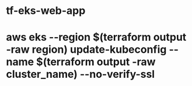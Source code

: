# tf-eks-web-app

# aws eks --region $(terraform output -raw region) update-kubeconfig --name $(terraform output -raw cluster_name) --no-verify-ssl
